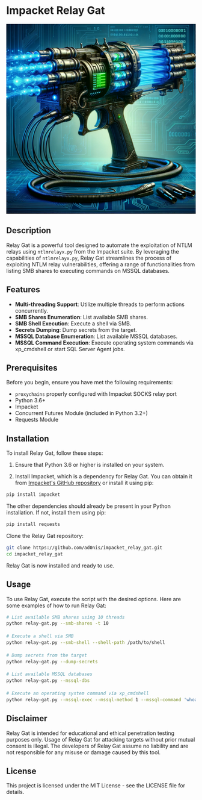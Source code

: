 # Impacket Relay Gat

![gat](img/gat.png)

## Description

Relay Gat is a powerful tool designed to automate the exploitation of NTLM relays using `ntlmrelayx.py` from the Impacket suite. By leveraging the capabilities of `ntlmrelayx.py`, Relay Gat streamlines the process of exploiting NTLM relay vulnerabilities, offering a range of functionalities from listing SMB shares to executing commands on MSSQL databases.

## Features

- **Multi-threading Support**: Utilize multiple threads to perform actions concurrently.
- **SMB Shares Enumeration**: List available SMB shares.
- **SMB Shell Execution**: Execute a shell via SMB.
- **Secrets Dumping**: Dump secrets from the target.
- **MSSQL Database Enumeration**: List available MSSQL databases.
- **MSSQL Command Execution**: Execute operating system commands via xp_cmdshell or start SQL Server Agent jobs.

## Prerequisites

Before you begin, ensure you have met the following requirements:

- `proxychains` properly configured with Impacket SOCKS relay port
- Python 3.6+
- Impacket
- Concurrent Futures Module (included in Python 3.2+)
- Requests Module

## Installation

To install Relay Gat, follow these steps:

1. Ensure that Python 3.6 or higher is installed on your system.

2. Install Impacket, which is a dependency for Relay Gat. You can obtain it from [Impacket's GitHub repository](https://github.com/fortra/impacket) or install it using pip:

```bash
pip install impacket
```

The other dependencies should already be present in your Python installation. If not, install them using pip:

```bash
pip install requests
```

Clone the Relay Gat repository:

```bash
git clone https://github.com/ad0nis/impacket_relay_gat.git
cd impacket_relay_gat
```

Relay Gat is now installed and ready to use.

## Usage

To use Relay Gat, execute the script with the desired options. Here are some examples of how to run Relay Gat:

```bash
# List available SMB shares using 10 threads
python relay-gat.py --smb-shares -t 10

# Execute a shell via SMB
python relay-gat.py --smb-shell --shell-path /path/to/shell

# Dump secrets from the target
python relay-gat.py --dump-secrets

# List available MSSQL databases
python relay-gat.py --mssql-dbs

# Execute an operating system command via xp_cmdshell
python relay-gat.py --mssql-exec --mssql-method 1 --mssql-command 'whoami'
```

## Disclaimer

Relay Gat is intended for educational and ethical penetration testing purposes only. Usage of Relay Gat for attacking targets without prior mutual consent is illegal. The developers of Relay Gat assume no liability and are not responsible for any misuse or damage caused by this tool.

## License

This project is licensed under the MIT License - see the LICENSE file for details.